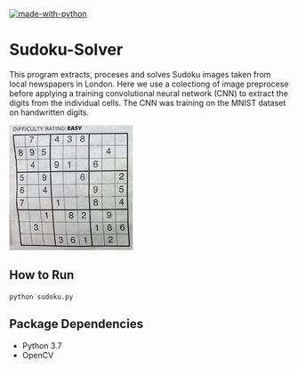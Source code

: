 [![made-with-python](https://img.shields.io/badge/Made%20with-Python-1f425f.svg)](https://www.python.org/)

# Sudoku-Solver

This program extracts, proceses and solves Sudoku images taken from local newspapers in London. Here we use a colectiong of image preprocese before applying a training convolutional neural network (CNN) to extract the digits from the individual cells. The CNN was training on the MNIST dataset on handwritten digits.

![Example](https://github.com/deanhoperobertson/Sudoku-Solver/blob/main/Images/Easy.jpg?raw=true)

## How to Run
```    
python sudoku.py
```

## Package Dependencies
- Python 3.7
- OpenCV
